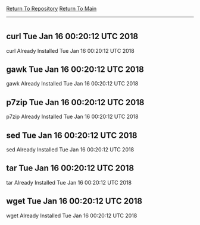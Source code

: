 [Return To Repository](https://github.com/deathbybandaid/piholeparser/)
[Return To Main](https://github.com/deathbybandaid/piholeparser/blob/master/RecentRunLogs/Mainlog.md)
____________________________________
# 
## curl Tue Jan 16 00:20:12 UTC 2018
curl Already Installed Tue Jan 16 00:20:12 UTC 2018
## gawk Tue Jan 16 00:20:12 UTC 2018
gawk Already Installed Tue Jan 16 00:20:12 UTC 2018
## p7zip Tue Jan 16 00:20:12 UTC 2018
p7zip Already Installed Tue Jan 16 00:20:12 UTC 2018
## sed Tue Jan 16 00:20:12 UTC 2018
sed Already Installed Tue Jan 16 00:20:12 UTC 2018
## tar Tue Jan 16 00:20:12 UTC 2018
tar Already Installed Tue Jan 16 00:20:12 UTC 2018
## wget Tue Jan 16 00:20:12 UTC 2018
wget Already Installed Tue Jan 16 00:20:12 UTC 2018
